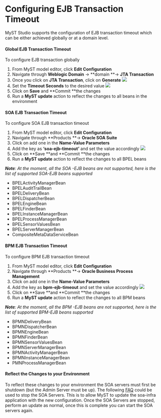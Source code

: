 # Configuring EJB Transaction Timeout

MyST Studio supports the configuration of EJB transaction timeout which can be either achieved globally or at a domain level.

#### **Global EJB Transaction Timeout**

To configure EJB transaction globally

1. From MyST model editor, click **Edit Configuration**
2. Navigate through **Weblogic Domain** -&gt; **domain **-&gt; **JTA Transaction**
3. Once you click on **JTA Transaction**, click on **Generate**
   ![](/assets/generate.png)
4. Set the **Timeout Seconds** to the desired value
   ![](/assets/timeout.png)
5. Click on **Save** and **Commit **the changes
6. Run a **MyST update** action to reflect the changes to all beans in the environment

#### **SOA EJB Transaction Timeout**

To configure SOA EJB transaction timeout

1. From MyST model editor, click **Edit Configuration**
2. Navigate through **Products **-&gt; **Oracle SOA Suite**
3. Click on add one in the **Name-Value Parameters**
4. Add the key as **‘soa-ejb-timeout’** and set the value accordingly
   ![](/assets/SOA-EJB.png)
5. Click on **Save **and **Commit **the changes
6. Run a **MyST update** action to reflect the changes to all BPEL beans

_**Note**: At the moment, all the SOA -EJB beans are not supported, here is the list of supported SOA-EJB beans supported_

* BPELActivityManagerBean
* BPELAuditTrailBean
* BPELDeliveryBean
* BPELDispatcherBean
* BPELEngineBean
* BPELFinderBean
* BPELInstanceManagerBean
* BPELProcessManagerBean
* BPELSensorValuesBean
* BPELServerManagerBean
* CompositeMetaDataServiceBean

#### **BPM EJB Transaction Timeout**

To configure BPM EJB transaction timeout

1. From MyST model editor, click **Edit Configuration**
2. Navigate through **Products **-&gt; **Oracle Business Process Management**
3. Click on add one in the **Name-Value Parameters**
4. Add the key as **bpm-ejb-timeout** and set the value accordingly
   ![](/assets/bpm.png)
5. Click on **Save **and **Commit **the changes
6. Run a **MyST update** action to reflect the changes to all BPM beans

_**Note**: At the moment, all the BPM -EJB beans are not supported, here is the list of supported BPM-EJB beans supported_

* BPMNDeliveryBean
* BPMNDispatcherBean
* BPMNEngineBean
* BPMNFinderBean
* BPMNSensorValuesBean
* BPMNServerManagerBean
* BPMNActivityManagerBean
* BPMNInstanceManagerBean
* PMNProcessManagerBean

#### **Reflect the Changes to your Environment**

To reflect these changes to your environment the SOA servers must first be shutdown (but the Admin Server must be up). The following [FAQ](/platform-configuration/add-compute-nodes/how-do-i-shutdown-or-start-up-some-of-my-servers.md) could be used to stop the SOA Servers. This is to allow MyST to update the soa-infra application with the new configuration.
Once the SOA Servers are stopped, perform an update as normal, once this is complete you can start the SOA servers again.




